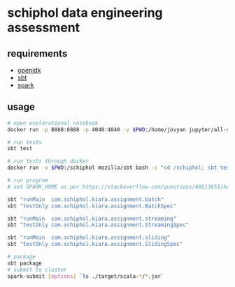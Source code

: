 # schiphol data engineering assessment

## requirements

- [openjdk](https://openjdk.java.net/)
- [sbt](https://www.scala-sbt.org/)
- [spark](https://spark.apache.org/)

## usage

```bash
# open explorational notebook
docker run -p 8888:8888 -p 4040:4040 -v $PWD:/home/jovyan jupyter/all-spark-notebook

# run tests
sbt test

# run tests through docker
docker run -v $PWD:/schiphol mozilla/sbt bash -c "cd /schiphol; sbt test"

# run program
# set SPARK_HOME as per https://stackoverflow.com/questions/46613651/how-to-setup-spark-home-variable

sbt "runMain  com.schiphol.kiara.assignment.batch"
sbt "testOnly com.schiphol.kiara.assignment.BatchSpec"

sbt "runMain  com.schiphol.kiara.assignment.streaming"
sbt "testOnly com.schiphol.kiara.assignment.StreamingSpec"

sbt "runMain  com.schiphol.kiara.assignment.sliding"
sbt "testOnly com.schiphol.kiara.assignment.SlidingSpec"

# package
sbt package
# submit to cluster
spark-submit [options] `ls ./target/scala-*/*.jar`
```
